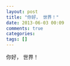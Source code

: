 ```yaml
---
layout: post
title: "你好， 世界！"
date: 2013-06-03 00:09
comments: true
categories: 
tags: []
---
```


你好， 世界！
<!--more-->